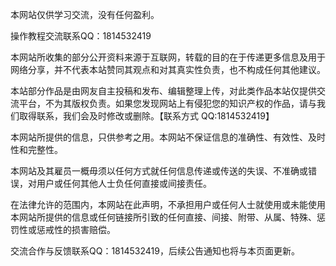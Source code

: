 本网站仅供学习交流，没有任何盈利。

操作教程交流联系QQ：1814532419

本网站所收集的部分公开资料来源于互联网，转载的目的在于传递更多信息及用于网络分享，并不代表本站赞同其观点和对其真实性负责，也不构成任何其他建议。

本站部分作品是由网友自主投稿和发布、编辑整理上传，对此类作品本站仅提供交流平台，不为其版权负责。如果您发现网站上有侵犯您的知识产权的作品，请与我们取得联系，我们会及时修改或删除。【联系方式 QQ:1814532419】

本网站所提供的信息，只供参考之用。本网站不保证信息的准确性、有效性、及时性和完整性。

本网站及其雇员一概毋须以任何方式就任何信息传递或传送的失误、不准确或错误，对用户或任何其他人士负任何直接或间接责任。

在法律允许的范围内，本网站在此声明，不承担用户或任何人士就使用或未能使用本网站所提供的信息或任何链接所引致的任何直接、间接、附带、从属、特殊、惩罚性或惩戒性的损害赔偿。

交流合作与反馈联系QQ：1814532419，后续公告通知也将与本页面更新。
